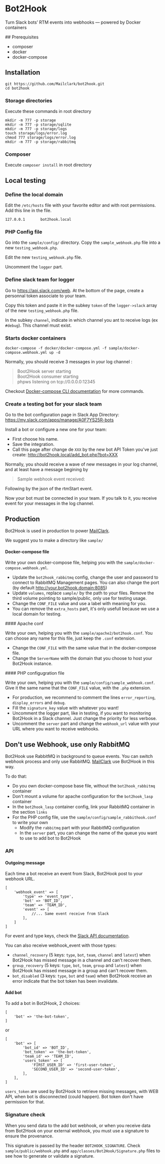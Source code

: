 # Bot2Hook

Turn Slack bots’ RTM events into webhooks — powered by Docker containers

## Prerequisites

* composer
* docker
* docker-compose

## Installation

```
git https://github.com/Mailclark/bot2hook.git
cd bot2hook
```

### Storage directories 

Execute these commands in root directory

```
mkdir -m 777 -p storage
mkdir -m 777 -p storage/sqlite
mkdir -m 777 -p storage/logs
touch storage/logs/error.log
chmod 777 storage/logs/error.log
mkdir -m 777 -p storage/rabbitmq
```

### Composer 

Execute `composer install` in root directory

## Local testing

### Define the local domain

Edit the `/etc/hosts` file with your favorite editor and with root permissions. 
Add this line in the file.

```
127.0.0.1       bot2hook.local
```

### PHP Config file

Go into the `sample/config/` directory. Copy the `sample_webhook.php` file into a new `testing_webhook.php`.

Edit the new `testing_webhook.php` file. 

Uncomment the `logger` part.
 

### Define slack team for logger

Go to https://api.slack.com/web. At the bottom of the page, create a personnal token associate to your team.

Copy this token and paste it in the subkey `token` of the `logger->slack` array of the new `testing_webhook.php` file.

In the subkey `channel`, indicate in which channel you ant to receive logs (ex `#debug`). This channel must exist.

### Starts docker containers

```
docker-compose -f docker/docker-compose.yml -f sample/docker-compose.webhook.yml up -d
```

Normally, you should receive 3 messages in your log channel :

> Boot2Hook server starting<br />
> Boot2Hook consumer starting<br />
> phpws listening on tcp://0.0.0.0:12345  

Checkout [Docker-compose CLI documentation](https://docs.docker.com/compose/reference/overview/) for more commands. 

### Create a testing bot for your slack team

Go to the bot configuration page in Slack App Directory: https://my.slack.com/apps/manage/A0F7YS25R-bots

Install a bot or configure a new one for your team:

* First choose his name.
* Save the integration.
* Call this page after change de `XXX`  by the new bot API Token you've just create: http://bot2hook.local/add_bot.php?bot=XXX

Normally, you should receive a wave of new messages in your log channel, and at least have a message begining by 

> Sample webhook event received: 

Following by the json of the rtmStart event.

Now your bot must be connected in your team. If you talk to it, you receive event for your messages in the log channel.

## Production

Bot2Hook is used in production to power [MailClark](https://mailclark.ai).

We suggest you to make a directory like `sample/`

#### Docker-compose file

Write your own docker-compose file, helping you with the `sample/docker-compose.webhook.yml`.

* Update the `bot2hook_rabbitmq` config, change the user and password to connect to RabbitMQ Management pages. You can also change the port (by default http://your.bot2hook.domain:8085)
* Update `volumes`, replace `sample/` by the path to your files. Remove the third volume pointing to sample/public, only use for testing usage. 
* Change the `CONF_FILE` value and use a label with meaning for you.
* You can remove the `extra_hosts` part, it's only usefull because we use a local domain for testing.

#### Apache conf

Write your own, helping you with the  `sample/apache2/bot2hook.conf`. You can choose any name for this file, just keep the `.conf` extension.

* Change the `CONF_FILE` with the same value that in the docker-compose file.
* Change the `ServerName` with the domain that you choose to host your Bot2Hook instance.

#### PHP configugration file

Write your own, helping you with the  `sample/config/sample_webhook.conf`. Give it the same name that the `CONF_FILE` value, with the `.php` extension.

* For production, we recommend to comment the lines `error_reporting`, `display_errors` and `debug`.
* Fill the `signature_key` value with whatever you want!
* Uncomment the logger part, like in testing, if you want to monitoring Bot2Hook in a Slack channel. Just change the priority for less verbose.
* Uncomment the `server` part and change the `webhook_url` value with your URL where you want to receive webhooks.

## Don't use Webhook, use only RabbitMQ
 
Bot2Hook use RabbitMQ in background to queue events. You can switch webhook process and only use RabbitMQ. 
[MailClark](https://mailclark.ai) use Bot2Hook in this way.
 
To do that:

* Do you own docker-compose base file, without the `bot2hook_rabbitmq` container
* Don't mount a volume for apache configuration for the `bot2hook_lasp` container
* In the `bot2hook_lasp` container config, link your RabbitMQ container in the section `links`
* For the PHP config file, use the  `sample/config/sample_rabbithook.conf` to write your own
    * Modify the `rabbitmq` part with your RabbitMQ configuration
    * In the `server` part, you can change the name of the queue you want to use to add bot to Bot2Hook  

### API

#### Outgoing message

Each time a bot receive an event from Slack, Bot2Hook post to your webhook URL. 
 
```
[
    'webhook_event' => [
        'type' => 'event_type',
        'bot' => 'BOT_ID',
        'team' => 'TEAM_ID',
        'event' => [
            //... Same event receive from Slack
        ],
    ]
]
```

For event and type keys, check the [Slack API documentation](https://api.slack.com/events).

You can also receive webhook_event with those types:

* `channel_recovery` (5 keys: `type`, `bot`, `team`, `channel` and `latest`) when Bot2Hook has missed message in a channel and can't recover them.
* `group_recovery` (5 keys: `type`, `bot`, `team`, `group` and `latest`) when Bot2Hook has missed message in a group and can't recover them.
* `bot_disabled` (3 keys: `type`, `bot` and `team`) when Bot2Hook receive an error indicate that the bot token has been invalidate.
    

#### Add bot

To add a bot in Bot2Hook, 2 choices:

```
[
    'bot' => 'the-bot-token',
]
```

or 

```
[
    'bot' => [
        'bot_id' => 'BOT_ID',
        'bot_token' => 'the-bot-token',
        'team_id' => 'TEAM_ID',
        'users_token' => [
            'FIRST_USER_ID' => 'first-user-token',
            'SECOND_USER_ID' => 'second-user-token',
        ],
    ],
]
```

`users_token` are used by Bot2Hook to retrieve missing messages, with WEB API, when bot is disconnected (could happen). 
Bot token don't have permission for that. 

### Signature check

When you send data to the add bot webhook, or when you receive data from Bot2Hook on your external webhook,
you must use a signature to ensure the provenance.

This signature is passed by the header `BOT2HOOK_SIGNATURE`. 
Check `sample/public/webhook.php` and `app/classes/Bot2Hook/Signature.php` files to see how to generate or validate a signature.
